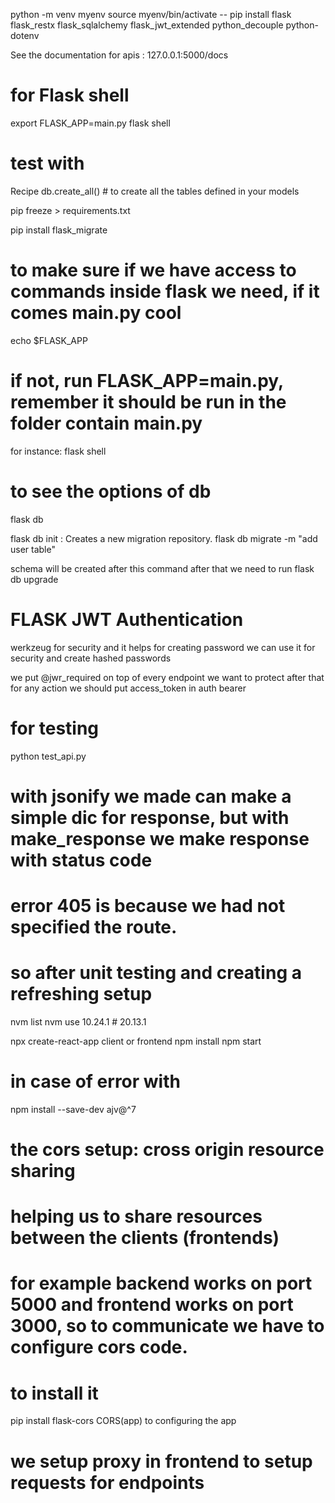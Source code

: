 python -m venv myenv
source myenv/bin/activate
-- pip install flask flask_restx flask_sqlalchemy flask_jwt_extended python_decouple python-dotenv

See the documentation for apis : 127.0.0.1:5000/docs

# for Flask shell
export FLASK_APP=main.py
flask shell

# test with 
Recipe
db.create_all() # to create all the tables defined in your models

pip freeze > requirements.txt

pip install flask_migrate

# to make sure if we have access to commands inside flask we need, if it comes main.py cool
echo $FLASK_APP 

# if not, run FLASK_APP=main.py, remember it should be run in the folder contain main.py
for instance:
flask shell

# to see the options of db
flask db 

flask db init : Creates a new migration repository.
flask db migrate -m "add user table"

schema will be created after this command after that we need to run 
flask db upgrade

# FLASK JWT Authentication

werkzeug for security and it helps for creating password we can use it for security and create hashed passwords

we put @jwr_required on top of every endpoint we want to protect
after that for any action we should put access_token in auth bearer

# for testing
python test_api.py

# with jsonify we made can make a simple dic for response, but with make_response we make response with status code

# error 405 is because we had not specified the route. 

# so after unit testing and creating a refreshing setup

nvm list
nvm use 10.24.1 # 20.13.1

npx create-react-app client or frontend
npm install
npm start

# in case of error with
npm install --save-dev ajv@^7 

# the cors setup: cross origin resource sharing
# helping us to share resources between the clients (frontends)
# for example backend works on port 5000 and frontend works on port 3000, so to communicate we have to configure cors code. 
# to install it

pip install flask-cors
CORS(app) to configuring the app

# we setup proxy in frontend to setup requests for endpoints 
# 


